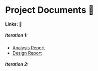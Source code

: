 # **Project Documents** :ledger:

#### Links: :pushpin:

##### Iteration 1: 

- [Analysis Report](./CS319-1I-TM_Analysis_Report_Iteration1.pdf) 
- [Design Report](./CS319-1I-TM_Design_Report_Iteration1.pdf) 

 ##### Iteration 2: 